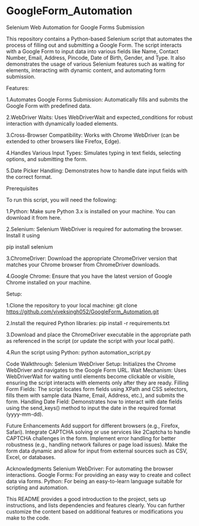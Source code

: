 # GoogleForm_Automation
Selenium Web Automation for Google Forms Submission

This repository contains a Python-based Selenium script that automates the process of filling out and submitting a Google Form. The script interacts with a Google Form to input data into various fields like Name, Contact Number, Email, Address, Pincode, Date of Birth, Gender, and Type. It also demonstrates the usage of various Selenium features such as waiting for elements, interacting with dynamic content, and automating form submission.

Features:

1.Automates Google Forms Submission: Automatically fills and submits the Google Form with predefined data.

2.WebDriver Waits: Uses WebDriverWait and expected_conditions for robust interaction with dynamically loaded elements.

3.Cross-Browser Compatibility: Works with Chrome WebDriver (can be extended to other browsers like Firefox, Edge).

4.Handles Various Input Types: Simulates typing in text fields, selecting options, and submitting the form.

5.Date Picker Handling: Demonstrates how to handle date input fields with the correct format.

Prerequisites

To run this script, you will need the following:

1.Python: Make sure Python 3.x is installed on your machine. You can download it from here.

2.Selenium: Selenium WebDriver is required for automating the browser. Install it using

pip install selenium

3.ChromeDriver: Download the appropriate ChromeDriver version that matches your Chrome browser from ChromeDriver downloads.

4.Google Chrome: Ensure that you have the latest version of Google Chrome installed on your machine.

Setup:

1.Clone the repository to your local machine:
git clone https://github.com/viveksingh052/GoogleForm_Automation.git

2.Install the required Python libraries:
pip install -r requirements.txt

3.Download and place the ChromeDriver executable in the appropriate path as referenced in the script (or update the script with your local path).

4.Run the script using Python:
python automation_script.py

Code Walkthrough:
Selenium WebDriver Setup: Initializes the Chrome WebDriver and navigates to the Google Form URL.
Wait Mechanism: Uses WebDriverWait for waiting until elements become clickable or visible, ensuring the script interacts with elements only after they are ready.
Filling Form Fields: The script locates form fields using XPath and CSS selectors, fills them with sample data (Name, Email, Address, etc.), and submits the form.
Handling Date Field: Demonstrates how to interact with date fields using the send_keys() method to input the date in the required format (yyyy-mm-dd).


Future Enhancements
Add support for different browsers (e.g., Firefox, Safari).
Integrate CAPTCHA solving or use services like 2Captcha to handle CAPTCHA challenges in the form.
Implement error handling for better robustness (e.g., handling network failures or page load issues).
Make the form data dynamic and allow for input from external sources such as CSV, Excel, or databases.

Acknowledgments
Selenium WebDriver: For automating the browser interactions.
Google Forms: For providing an easy way to create and collect data via forms.
Python: For being an easy-to-learn language suitable for scripting and automation.

This README provides a good introduction to the project, sets up instructions, and lists dependencies and features clearly. You can further customize the content based on additional features or modifications you make to the code.
